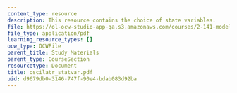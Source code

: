 ```yaml
---
content_type: resource
description: This resource contains the choice of state variables.
file: https://ol-ocw-studio-app-qa.s3.amazonaws.com/courses/2-141-modeling-and-simulation-of-dynamic-systems-fall-2006/d9679db03146747f90e4bdab083d92ba_oscilatr_statvar.pdf
file_type: application/pdf
learning_resource_types: []
ocw_type: OCWFile
parent_title: Study Materials
parent_type: CourseSection
resourcetype: Document
title: oscilatr_statvar.pdf
uid: d9679db0-3146-747f-90e4-bdab083d92ba
---
```

